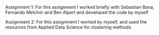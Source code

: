 Assignment 1:
For this assignment I worked briefly with Sebastian Bana, Fernando Melchor and Ben Alpert and developed the code by myself

Assignment 2:
For this assignment I worked by myself, and used the resources from Applied Data Science for clustering methods.

